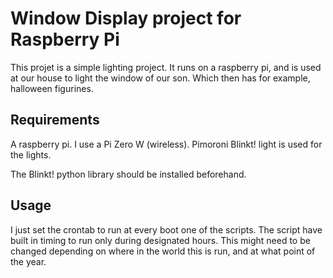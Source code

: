 # Window Display project for Raspberry Pi

This projet is a simple lighting project. It runs on a raspberry pi, and is used at our house to light the window of our son. Which then has for example, halloween figurines.

## Requirements

A raspberry pi. I use a Pi Zero W (wireless).
Pimoroni Blinkt! light is used for the lights. 

The Blinkt! python library should be installed beforehand.

## Usage

I just set the crontab to run at every boot one of the scripts. The script have built in timing to run only during designated hours. This might need to be changed depending on where in the world this is run, and at what point of the year.



